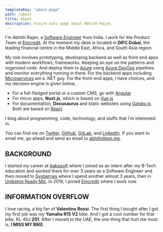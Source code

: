 ```yaml
---
templateKey: "about-page"
path: /about
title: About
description: Future wiki page about Abhith Rajan.
---
```


I'm Abhith Rajan, a [Software Engineer](https://github.com/abhith) from India.
I work for the Product Team at [Emcredit](https://www.emcredit.com/). At the moment my desk is located in **DIFC Dubai**, the leading financial centre in the Middle East, Africa, and South Asia region.

My role involves prototyping, developing backend as well as front end apps with modern workflows, frameworks.
Keeping an eye on the patterns and organized code. And deploy them to [Azure](/topics/azure/) using [Azure DevOps](/topics/azure-devops/) pipelines and monitor everything running in there.
For the backend apps including [Microservices](/topics/microservices/) am a .NET guy.
For the front-end apps, I have choices, and my decision engine is given below,

- For a full-fledged portal or a custom CMS, go with [Angular](/topics/angular/)
- For micro apps, **Nuxt.js**, which is based on [Vue.js](/topics/vue/)
- For documentation, **Docusaurus** and static websites using [Gatsby.js](/topics/gatsby/). Both are based on [React](/topics/react/).

I blog about programming, code, technology, and stuffs that I'm interested in.

You can find me on [Twitter](https://twitter.com/abhithrajan), [GitHub](https://github.com/Abhith), [GitLab](https://gitlab.com/abhith), and [LinkedIn](https://www.linkedin.com/in/abhith/). If you want to email me, go ahead and send an email to [abhith@pm.me](mailto:abhith@pm.me).

## BACKGROUND

I started my career at [Aabasoft](http://aabasoft.com) where I joined as an intern after my B-Tech education and worked there for over 3 years as a Software Engineer and then moved to [Sysberries](http://sysberries.com) where I spend another almost 3 years, then in [Unibeton Ready Mix](http://www.unibetonrm.com/en-gl/home). In 2019, I joined [Emcredit](https://www.emcredit.com/) where I work now.

## INFORMATION OVERFLOW

I love racing, a big fan of **Valentino Rossi**. The first thing I bought after I got my first job was my **Yamaha R15 V2** bike. And I got a cool number for that bike, KL 40J **201**. After I moved to the UAE, the one thing that hurt me most is, **I MISS MY BIKE**.
